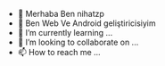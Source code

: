 - 👋 Merhaba Ben nihatzp
- 👀 Ben Web Ve Android geliştiricisiyim
- 🌱 I’m currently learning ...
- 💞️ I’m looking to collaborate on ...
- 📫 How to reach me ...

<!---
nihatzp/nihatzp is a ✨ special ✨ repository because its `README.md` (this file) appears on your GitHub profile.
You can click the Preview link to take a look at your changes.
--->
